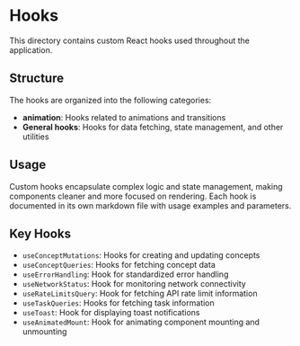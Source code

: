 # Hooks

This directory contains custom React hooks used throughout the application.

## Structure

The hooks are organized into the following categories:

- **animation**: Hooks related to animations and transitions
- **General hooks**: Hooks for data fetching, state management, and other utilities

## Usage

Custom hooks encapsulate complex logic and state management, making components cleaner and more focused on rendering. Each hook is documented in its own markdown file with usage examples and parameters.

## Key Hooks

- `useConceptMutations`: Hooks for creating and updating concepts
- `useConceptQueries`: Hooks for fetching concept data
- `useErrorHandling`: Hook for standardized error handling
- `useNetworkStatus`: Hook for monitoring network connectivity
- `useRateLimitsQuery`: Hook for fetching API rate limit information
- `useTaskQueries`: Hooks for fetching task information
- `useToast`: Hook for displaying toast notifications
- `useAnimatedMount`: Hook for animating component mounting and unmounting 